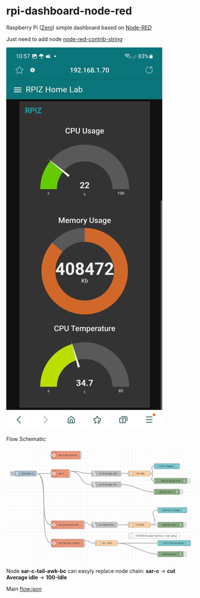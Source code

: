 # rpi-dashboard-node-red
Raspberry Pi ([Zero](https://www.raspberrypi.com/products/raspberry-pi-zero/)) simple dashboard based on [Node-RED](https://nodered.org/)

Just need to add node [node-red-contrib-string](https://flows.nodered.org/node/node-red-contrib-string)

![pic_phone_screen](https://github.com/joingig/rpi-dashboard-node-red/blob/main/rpiz-dash00.jpg "screen0")

Flow Schematic:

![flow_sch](https://github.com/joingig/rpi-dashboard-node-red/blob/main/flow-sch-pic0.png "flow_sch")

Node **sar-c-tail-awk-bc** can easyly replace node chain: **sar-c** -> **cut Average idle** -> **100-Idle**

Main [flow.json](https://github.com/joingig/rpi-dashboard-node-red/blob/main/flows%20.json)

